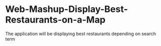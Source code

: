 # Web-Mashup-Display-Best-Restaurants-on-a-Map
The application will be displaying best restaurants depending on search term
